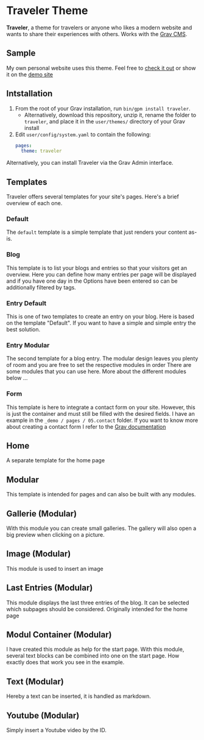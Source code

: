 # Traveler Theme

**Traveler**, a theme for travelers or anyone who likes a modern website and wants to share their experiences with others. Works with the [Grav CMS](http://github.com/getgrav/grav).

## Sample

My own personal website uses this theme. Feel free to [check it out](https://hirter.dev) or show it on the [demo site](https://demo.hirter.dev/grav/traveler)

## Intstallation

1. From the root of your Grav installation, run `bin/gpm install traveler`.
   - Alternatively, download this repository, unzip it, rename the folder to `traveler`, and place it in the `user/themes/` directory of your Grav install
2. Edit `user/config/system.yaml` to contain the following:
	```yaml
	pages:
      theme: traveler
	```

Alternatively, you can install Traveler via the Grav Admin interface.

## Templates

Traveler offers several templates for your site's pages. Here's a brief overview of each one.

### Default

The `default` template is a simple template that just renders your content as-is.

### Blog

This template is to list your blogs and entries so that your visitors get an overview.
Here you can define how many entries per page will be displayed and if you have one day in the
Options have been entered so can be additionally filtered by tags.

### Entry Default

This is one of two templates to create an entry on your blog. Here is based on the template "Default".
If you want to have a simple and simple entry the best solution.

### Entry Modular

The second template for a blog entry. The modular design leaves you plenty of room and you are
free to set the respective modules in order There are some modules that you can use here.
More about the different modules below ...

### Form

This template is here to integrate a contact form on your site.
However, this is just the container and must still be filled with the desired fields.
I have an example in the `_demo / pages / 05.contact` folder.
If you want to know more about creating a contact form
I refer to the [Grav documentation](https://learn.getgrav.org/16/forms/forms/example-form?target=_blank)

## Home

A separate template for the home page

## Modular

This template is intended for pages and can also be built with any modules.

## Gallerie (Modular)

With this module you can create small galleries.
The gallery will also open a big preview when clicking on a picture.

## Image (Modular)
This module is used to insert an image

## Last Entries (Modular)

This module displays the last three entries of the blog.
It can be selected which subpages should be considered.
Originally intended for the home page

## Modul Container (Modular)

I have created this module as help for the start page.
With this module, several text blocks can be combined into one on the start page.
How exactly does that work you see in the example.

## Text (Modular)
Hereby a text can be inserted, it is handled as markdown.

## Youtube (Modular)

Simply insert a Youtube video by the ID.
